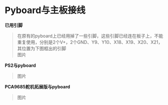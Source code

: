 # Pyboard与主板接线

**已用引脚**

>​	在原有的pyboard上已经用掉了一些引脚，这些引脚已经连在板子上，不能重复使用，分别是2个V+，2个GND、Y9、Y10、X18、X19、X20、X21，其位置为下图框出的引脚  
>图片

**PS2与pyboard**

> 图片

**PCA9685舵机拓展版与pyboard**

>图片
